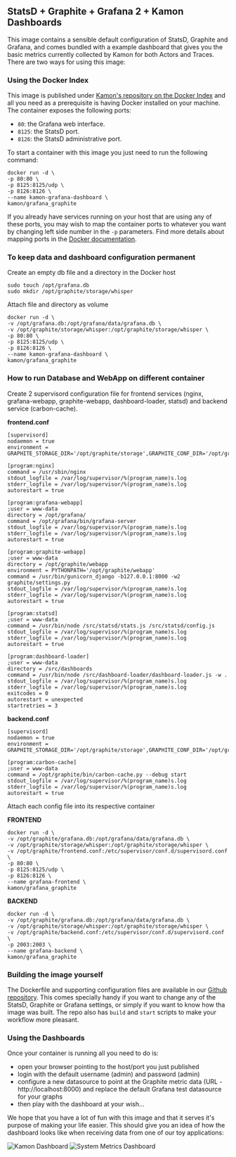 StatsD + Graphite + Grafana 2 + Kamon Dashboards
---------------------------------------------

This image contains a sensible default configuration of StatsD, Graphite and Grafana, and comes bundled with a example
dashboard that gives you the basic metrics currently collected by Kamon for both Actors and Traces. There are two ways
for using this image:


### Using the Docker Index ###

This image is published under [Kamon's repository on the Docker Index](https://index.docker.io/u/kamon/) and all you
need as a prerequisite is having Docker installed on your machine. The container exposes the following ports:

- `80`: the Grafana web interface.
- `8125`: the StatsD port.
- `8126`: the StatsD administrative port.

To start a container with this image you just need to run the following command:

    docker run -d \
    -p 80:80 \
    -p 8125:8125/udp \
    -p 8126:8126 \
    --name kamon-grafana-dashboard \
    kamon/grafana_graphite

If you already have services running on your host that are using any of these ports, you may wish to map the container
ports to whatever you want by changing left side number in the `-p` parameters. Find more details about mapping ports
in the [Docker documentation](http://docs.docker.io/use/port_redirection/#port-redirection).

### To keep data and dashboard configuration permanent

Create an empty db file and a directory in the Docker host

```
sudo touch /opt/grafana.db
sudo mkdir /opt/graphite/storage/whisper
```

Attach file and directory as volume

```
docker run -d \
-v /opt/grafana.db:/opt/grafana/data/grafana.db \
-v /opt/graphite/storage/whisper:/opt/graphite/storage/whisper \
-p 80:80 \
-p 8125:8125/udp \
-p 8126:8126 \
--name kamon-grafana-dashboard \
kamon/grafana_graphite
```

### How to run Database and WebApp on different container

Create 2 supervisord configuration file for frontend services (nginx, grafana-webapp, graphite-webapp, dashboard-loader, statsd) and backend service (carbon-cache).

**frontend.conf**
```
[supervisord]
nodaemon = true
environment = GRAPHITE_STORAGE_DIR='/opt/graphite/storage',GRAPHITE_CONF_DIR='/opt/graphite/conf'

[program:nginx]
command = /usr/sbin/nginx
stdout_logfile = /var/log/supervisor/%(program_name)s.log
stderr_logfile = /var/log/supervisor/%(program_name)s.log
autorestart = true

[program:grafana-webapp]
;user = www-data
directory = /opt/grafana/
command = /opt/grafana/bin/grafana-server
stdout_logfile = /var/log/supervisor/%(program_name)s.log
stderr_logfile = /var/log/supervisor/%(program_name)s.log
autorestart = true

[program:graphite-webapp]
;user = www-data
directory = /opt/graphite/webapp
environment = PYTHONPATH='/opt/graphite/webapp'
command = /usr/bin/gunicorn_django -b127.0.0.1:8000 -w2 graphite/settings.py
stdout_logfile = /var/log/supervisor/%(program_name)s.log
stderr_logfile = /var/log/supervisor/%(program_name)s.log
autorestart = true

[program:statsd]
;user = www-data
command = /usr/bin/node /src/statsd/stats.js /src/statsd/config.js
stdout_logfile = /var/log/supervisor/%(program_name)s.log
stderr_logfile = /var/log/supervisor/%(program_name)s.log
autorestart = true

[program:dashboard-loader]
;user = www-data
directory = /src/dashboards
command = /usr/bin/node /src/dashboard-loader/dashboard-loader.js -w .
stdout_logfile = /var/log/supervisor/%(program_name)s.log
stderr_logfile = /var/log/supervisor/%(program_name)s.log
exitcodes = 0
autorestart = unexpected
startretries = 3
```

**backend.conf**
```
[supervisord]
nodaemon = true
environment = GRAPHITE_STORAGE_DIR='/opt/graphite/storage',GRAPHITE_CONF_DIR='/opt/graphite/conf'

[program:carbon-cache]
;user = www-data
command = /opt/graphite/bin/carbon-cache.py --debug start
stdout_logfile = /var/log/supervisor/%(program_name)s.log
stderr_logfile = /var/log/supervisor/%(program_name)s.log
autorestart = true
```

Attach each config file into its respective container

**FRONTEND**
```
docker run -d \
-v /opt/graphite/grafana.db:/opt/grafana/data/grafana.db \
-v /opt/graphite/storage/whisper:/opt/graphite/storage/whisper \
-v /opt/graphite/frontend.conf:/etc/supervisor/conf.d/supervisord.conf \
-p 80:80 \
-p 8125:8125/udp \
-p 8126:8126 \
--name grafana-frontend \
kamon/grafana_graphite
```
**BACKEND**
```
docker run -d \
-v /opt/graphite/grafana.db:/opt/grafana/data/grafana.db \
-v /opt/graphite/storage/whisper:/opt/graphite/storage/whisper \
-v /opt/graphite/backend.conf:/etc/supervisor/conf.d/supervisord.conf \
-p 2003:2003 \
--name grafana-backend \
kamon/grafana_graphite
```

### Building the image yourself ###

The Dockerfile and supporting configuration files are available in our [Github repository](https://github.com/kamon-io/docker-grafana-graphite).
This comes specially handy if you want to change any of the StatsD, Graphite or Grafana settings, or simply if you want
to know how tha image was built. The repo also has `build` and `start` scripts to make your workflow more pleasant.


### Using the Dashboards ###

Once your container is running all you need to do is:
- open your browser pointing to the host/port you just published
- login with the default username (admin) and password (admin)
- configure a new datasource to point at the Graphite metric data (URL - http://localhost:8000) and replace the default Grafana test datasource for your graphs
- then play with the dashboard at your wish...

We hope that you have a lot of fun with this image and that it serves it's
purpose of making your life easier. This should give you an idea of how the dashboard looks like when receiving data
from one of our toy applications:

![Kamon Dashboard](http://kamon.io/assets/img/kamon-statsd-grafana.png)
![System Metrics Dashboard](http://kamon.io/assets/img/kamon-system-metrics.png)
